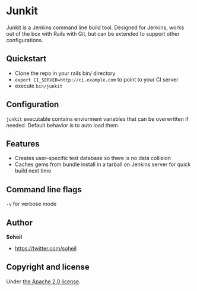 # Junkit

Junkit is a Jenkins command line build tool. Designed for Jenkins, works out of the box with Rails with Git, but can be extended to support other configurations.



## Quickstart

* Clone the repo in your rails bin/ directory
* `export CI_SERVER=http://ci.example.com` to point to your CI server
* execute `bin/junkit`



## Configuration

`junkit` executable contains enviorment variables that can be overwritten if needed. Default behavior is to auto load them.



## Features
* Creates user-specific test database so there is no data collision
* Caches gems from bundle install in a tarball on Jenkins server for quick build next time



## Command line flags

`-v` for verbose mode



## Author

**Soheil**

+ <https://twitter.com/soheil>



## Copyright and license

Under [the Apache 2.0 license](LICENSE).
